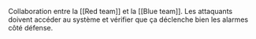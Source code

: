 Collaboration entre la [[Red team]] et la [[Blue team]]. Les attaquants doivent accéder au système et vérifier que ça déclenche bien les alarmes côté défense.